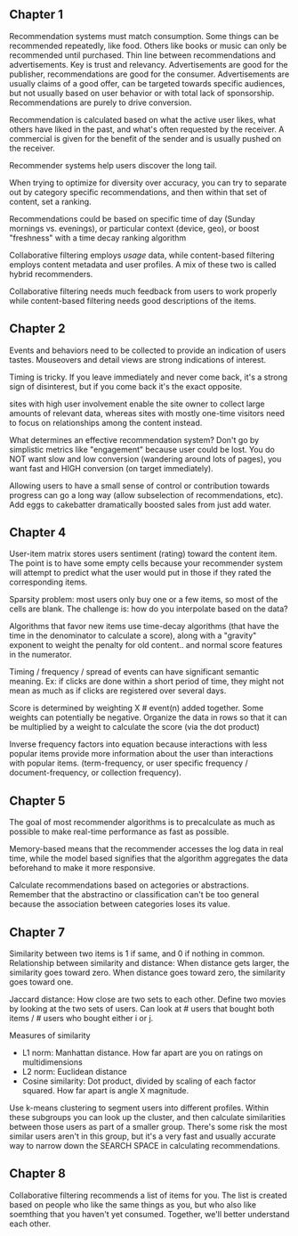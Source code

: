 ## Chapter 1
Recommendation systems must match consumption. Some things can be recommended repeatedly, like food. Others like books or music can only be recommended until purchased.
Thin line between recommendations and advertisements. Key is trust and relevancy. Advertisements are good for the publisher, recommendations are good for the consumer. Advertisements are usually claims of a good offer, can be targeted towards specific audiences, but not usually based on user behavior or with total lack of sponsorship. Recommendations are purely to drive conversion.

Recommendation is calculated based on what the active user likes, what others have liked in the past, and what's often requested by the receiver. A commercial is given for the benefit of the sender and is usually pushed on the receiver.

Recommender systems help users discover the long tail.

When trying to optimize for diversity over accuracy, you can try to separate out by category specific recommendations, and then within that set of content, set a ranking.

Recommendations could be based on specific time of day (Sunday mornings vs. evenings), or particular context (device, geo), or boost "freshness" with a time decay ranking algorithm

Collaborative filtering employs *usage* data, while content-based filtering employs content metadata and user profiles. A mix of these two is called hybrid recommenders.

Collaborative filtering needs much feedback from users to work properly while content-based filtering needs good descriptions of the items.

## Chapter 2

Events and behaviors need to be collected to provide an indication of users tastes. Mouseovers and detail views are strong indications of interest.

Timing is tricky. If you leave immediately and never come back, it's a strong sign of disinterest, but if you come back it's the exact opposite.

sites with high user involvement enable the site owner to collect large amounts of relevant data, whereas sites with mostly one-time visitors need to focus on relationships among the content instead.

What determines an effective recommendation system? Don't go by simplistic metrics like "engagement" because user could be lost. You do NOT want slow and low conversion (wandering around lots of pages), you want fast and HIGH conversion (on target immediately). 

Allowing users to have a small sense of control or contribution towards progress can go a long way (allow subselection of recommendations, etc). Add eggs to cakebatter dramatically boosted sales from just add water.

## Chapter 4

User-item matrix stores users sentiment (rating) toward the content item. The point is to have some empty cells because your recommender system will attempt to predict what the user would put in those if they rated the corresponding items.

Sparsity problem: most users only buy one or a few items, so most of the cells are blank. The challenge is: how do you interpolate based on the data?

Algorithms that favor new items use time-decay algorithms (that have the time in the denominator to calculate a score), along with a "gravity" exponent to weight the penalty for old content.. and normal score features in the numerator.

Timing / frequency / spread of events can have significant semantic meaning. Ex: if clicks are done within a short period of time, they might not mean as much as if clicks are registered over several days.

Score is determined by weighting X # event(n) added together. Some weights can potentially be negative. Organize the data in rows so that it can be multiplied by a weight to calculate the score (via the dot product)

Inverse frequency factors into equation because interactions with less popular items provide more information about the user than interactions with popular items. (term-frequency, or user specific frequency / document-frequency, or collection frequency).

## Chapter 5

The goal of most recommender algorithms is to precalculate as much as possible to make real-time performance as fast as possible.

Memory-based means that the recommender accesses the log data in real time, while the model based signifies that the algorithm aggregates the data beforehand to make it more responsive.

Calculate recommendations based on actegories or abstractions. Remember that the abstractino or classification can't be too general because the association between categories loses its value. 

## Chapter 7

Similarity between two items is 1 if same, and 0 if nothing in common. Relationship between similarity and distance: When distance gets larger, the similarity goes toward zero. When distance goes toward zero, the similarity goes toward one.

Jaccard distance: How close are two sets to each other. Define two movies by looking at the two sets of users. Can look at # users that bought both items / # users who bought either i or j.

Measures of similarity
- L1 norm: Manhattan distance. How far apart are you on ratings on multidimensions
- L2 norm: Euclidean distance
- Cosine similarity: Dot product, divided by scaling of each factor squared. How far apart is angle X magnitude.

Use k-means clustering to segment users into different profiles. Within these subgroups you can look up the cluster, and then calculate similarities between those users as part of a smaller group. There's some risk the most similar users aren't in this group, but it's a very fast and usually accurate way to narrow down the SEARCH SPACE in calculating recommendations.

## Chapter 8

Collaborative filtering recommends a list of items for you. The list is created based on people who like the same things as you, but who also like soemthing that you haven't yet consumed. Together, we'll better understand each other.
